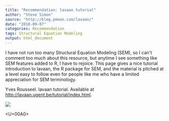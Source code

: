 ```yaml
---
title: "Recommendation: lavaan tutorial"
author: "Steve Simon"
source: "http://blog.pmean.com/lavaan/"
date: "2018-09-07"
categories: Recommendation
tags: Structural Equation Modeling
output: html_document
---
```


I have not run too many Structural Equation Modeling (SEM), so I can't
comment too much about this resource, but anytime I see something like
SEM features added to R, I have to rejoice. This page gives a nice
tutorial introduction to lavaan, the R package for SEM, and the material
is pitched at a level easy to follow even for people like me who have a
limited appreciation for SEM terminology.

<!---More--->

Yves Rousseel. lavaan tutorial. Available at
<http://lavaan.ugent.be/tutorial/index.html>.

![](http://www.pmean.com/images/images/18/lavaan01.png)



<U+00A0>


